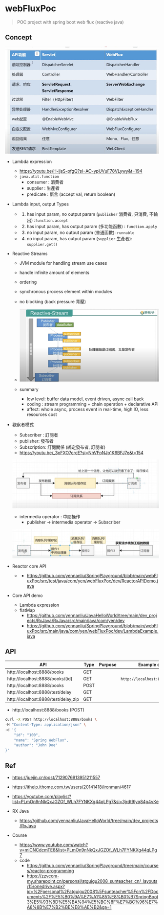 # webFluxPoc
> POC project with spring boot web flux (reactive java)

## Concept

<p><img src ="./doc/pic/mvc_vs_webflux.png" ></p>

- Lambda expression
  - https://youtu.be/H-ijsS-pfgQ?si=AO-ypUVuF78VLywy&t=194
  - `java.util.function`
    - consumer : 消費者
    - supplier : 生產者
    - predicate : 斷言 (accept val, return boolean)

- Lambda input, output Types
  - 1. has input param, no output param (`publisher` 消費者, 只消費, 不輸出) :`function.accept`
  - 2. has input param, has output param (多功能函數) : `function.apply`
  - 3. no input param, no output param (普通函數): `runnable`
  - 4. no input param, has output param (`supplier` 生產者): `supplier.get()`

- Reactive Streams
  - JVM module for handling stream use cases
  - handle infinite amount of elements
  - ordering
  - synchronous process element within modules
  - no blocking (back pressure 背壓)

  - <p align="center"><img src ="./doc/pic/reactive_stream.png"></p>

  - summary
    - low level: buffer data model, event driven, async call back
    - coding : stream programming + chain operation + declarative API
    - affect: whole async, process event in real-time, high IO, less resources cost

- 觀察者模式
  - Subscriber : 訂閱者
  - publisher: 發布者
  - Subscription: 訂閱關係 (綁定發布者, 訂閱者)
  - https://youtu.be/_3oFXO7crcE?si=NhVFpNJp1K6BFJ7e&t=154
  <p><img src ="./doc/pic/PublishSubscribeExample.png" ></p>

  - intermedia operator : 中間操作
    - publisher -> intermedia operator -> Subscriber
  <p><img src ="./doc/pic/PublishSubscribeExample2.png" ></p>

- Reactor core API
  -   - https://github.com/yennanliu/SpringPlayground/blob/main/webFluxPoc/src/test/java/com/yen/webFluxPoc/dev/ReactorAPIDemo.java


- Core API demo
  - Lambda expression
  - flatMap
    - https://github.com/yennanliu/JavaHelloWorld/tree/main/dev_projects/RxJava/RxJava/src/main/java/com/yen/dev
    - https://github.com/yennanliu/SpringPlayground/blob/main/webFluxPoc/src/main/java/com/yen/webFluxPoc/dev/LambdaExample.java

## API

| API | Type | Purpose | Example cmd | Comment|
| ----- | -------- | ---- | ----- | ---- |
| http://localhost:8888/books | GET | | |
| http://localhost:8888/books/{id} | GET | | `http://localhost:8888/books/1`|
| http://localhost:8888/books| POST | | |
| http://localhost:8888/test/delay | GET | | |
| http://localhost:8888/test/delay_zip | GET | | |


- http://localhost:8888/books (POST)
```bash
curl -X POST http://localhost:8888/books \
-H "Content-Type: application/json" \
-d '{
    "id": "100",
    "name": "Spring WebFlux",
    "author": "John Doe"
}'
```

## Ref
- https://juejin.cn/post/7129076913951211557
- https://ithelp.ithome.com.tw/users/20141418/ironman/4617
- https://youtube.com/playlist?list=PLmOn9nNkQxJGZOf_WLh7FYNKXg44qLPg7&si=3jrdt9lyq84p4vKe

- RX Java
  - https://github.com/yennanliu/JavaHelloWorld/tree/main/dev_projects/RxJava

- Course
  - https://www.youtube.com/watch?v=miCNCdcmTE8&list=PLmOn9nNkQxJGZOf_WLh7FYNKXg44qLPg7
  - code
    - https://github.com/yennanliu/SpringPlayground/tree/main/courses/reactor-programming
    - https://zzvcom-my.sharepoint.cn/personal/atguigu2008_sunteacher_cn/_layouts/15/onedrive.aspx?id=%2Fpersonal%2Fatguigu2008%5Fsunteacher%5Fcn%2FDocuments%2F%E5%B0%9A%E7%A1%85%E8%B0%B7SpringBoot3%E5%93%8D%E5%BA%94%E5%BC%8F%E7%BC%96%E7%A8%8B%E7%B2%BE%E8%AE%B2&ga=1